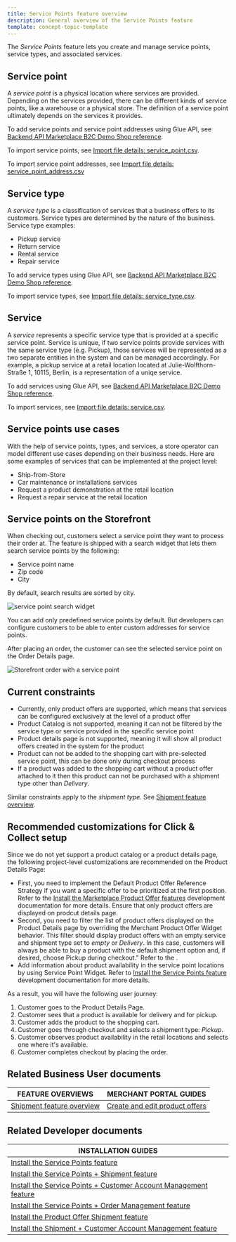 ```yaml
---
title: Service Points feature overview
description: General overview of the Service Points feature
template: concept-topic-template
---
```


The *Service Points* feature lets you create and manage service points, service types, and associated services.

## Service point

A *service point* is a physical location where services are provided. Depending on the services provided, there can be different kinds of service points, like a warehouse or a physical store. The definition of a service point ultimately depends on the services it provides.

To add service points and service point addresses using Glue API, see [Backend API Marketplace B2C Demo Shop reference](/docs/scos/dev/glue-api-guides/{{page.version}}/backend-glue-infrastructure/backend-api-marketplace-b2c-demo-shop-reference.html).

To import service points, see [Import file details: service_point.csv](/docs/pbc/all/service-point-management/{{page.version}}/unified-commerce/import-and-export-data/import-file-details-service-point.csv.html).

To import service point addresses, see [Import file details: service_point_address.csv](/docs/pbc/all/service-point-management/{{page.version}}/unified-commerce/import-and-export-data/import-file-details-service-point-address.csv.html)

## Service type

A *service type* is a classification of services that a business offers to its customers. Service types are determined by the nature of the business. Service type examples:
* Pickup service
* Return service
* Rental service
* Repair service

To add service types using Glue API, see [Backend API Marketplace B2C Demo Shop reference](/docs/scos/dev/glue-api-guides/{{page.version}}/backend-glue-infrastructure/backend-api-marketplace-b2c-demo-shop-reference.html).

To import service types, see [Import file details: service_type.csv](/docs/pbc/all/service-point-management/{{page.version}}/unified-commerce/import-and-export-data/import-file-details-service-type.csv.html).


## Service

A *service* represents a specific service type that is provided at a specific service point. Service is unique, if two service points provide services with the same service type (e.g. Pickup), those services will be represented as a two separate entities in the system and can be managed accordingly. For example, a pickup service at a retail location located at Julie-Wolfthorn-Straße 1, 10115, Berlin, is a representation of a uniqe service.

To add services using Glue API, see [Backend API Marketplace B2C Demo Shop reference](/docs/scos/dev/glue-api-guides/{{page.version}}/backend-glue-infrastructure/backend-api-marketplace-b2c-demo-shop-reference.html).

To import services, see [Import file details: service.csv](/docs/pbc/all/service-point-management/{{page.version}}/unified-commerce/import-and-export-data/import-file-details-service.csv.html).


## Service points use cases


With the help of service points, types, and services, a store operator can model different use cases depending on their business needs. Here are some examples of services that can be implemented at the project level:
* Ship-from-Store
* Car maintenance or installations services
* Request a product demonstration at the retail location
* Request a repair service at the retail location


## Service points on the Storefront

When checking out, customers select a service point they want to process their order at. The feature is shipped with a search widget that lets them search service points by the following:
* Service point name
* Zip code
* City

By default, search results are sorted by city.

![service point search widget](https://spryker.s3.eu-central-1.amazonaws.com/docs/pbc/all/service-point-management/unified-commerce/service-points-feature-overview.md/service-point-search.png)

You can add only predefined service points by default. But developers can configure customers to be able to enter custom addresses for service points.

After placing an order, the customer can see the selected service point on the Order Details page.

![Storefront order with a service point](https://spryker.s3.eu-central-1.amazonaws.com/docs/pbc/all/service-point-management/unified-commerce/service-points-feature-overview.md/storefront-order-service-point.png)


## Current constraints

* Currently, only product offers are supported, which means that services can be configured exclusively at the level of a product offer
* Product Catalog is not supported, meaning it can not be filtered by the service type or service provided in the specific service point
* Product details page is not supported, meaning it will show all product offers created in the system for the product
* Product can not be added to the shopping cart with pre-selected service point, this can be done only during checkout process
* If a product was added to the shopping cart without a product offer attached to it then this product can not be purchased with a shipment type other than *Delivery*.


Similar  constraints apply to the *shipment type*. See [Shipment feature overview](/docs/pbc/all/carrier-management/{{page.version}}/base-shop/shipment-feature-overview.html).

## Recommended customizations for Click & Collect setup

Since we do not yet support a product catalog or a product details page, the following project-level customizations are recommended on the Product Details Page:

* First, you need to implement the Default Product Offer Reference Strategy if you want a specific offer to be prioritized at the first position. Refer to the [Install the Marketplace Product Offer features](https://docs.spryker.com/docs/pbc/all/offer-management/202307.0/marketplace/install-and-upgrade/install-features/install-the-marketplace-product-offer-feature.html#set-up-behavior)  development documentation for more details. Ensure that only product offers are displayed on prodcut details page. 
* Second, you need to filter the list of product offers displayed on the Product Details page by overriding the Merchant Product Offer Widget behavior. This filter should display product offers with an empty service and shipment type set to _empty_ or _Delivery_. In this case, customers will always be able to buy a product with the default shipment option and, if desired, choose Pickup during checkout." Refer to the [](https://docs.spryker.com/docs/pbc/all/offer-management/202307.0/marketplace/render-merchant-product-offers-on-the-storefront.html#prerequisites).
* Add information about product availability in the service point locations by using Service Point Widget. Refer to [Install the Service Points feature](https://docs.spryker.com/docs/pbc/all/service-point-management/202311.0/unified-commerce/install-features/install-the-service-points-feature.html) development documentation for more details.

As a result, you will have the following user journey:
1. Customer goes to the Product Details Page.
2. Customer sees that a product is available for delivery and for pickup.
3. Customer adds the product to the shopping cart.
4. Customer goes through checkout and selects a shipment type: *Pickup*.
5. Customer observes product availability in the retail locations and selects one where it's available.
6. Customer completes checkout by placing the order.


## Related Business User documents

| FEATURE OVERVIEWS | MERCHANT PORTAL GUIDES |
| - | - |
| [Shipment feature overview](/docs/pbc/all/carrier-management/{{page.version}}/base-shop/shipment-feature-overview.html) | [Create and edit product offers](/docs/pbc/all/offer-management/{{page.version}}/unified-commerce/unified-commerce-create-and-edit-product-offers.html) |


## Related Developer documents

| INSTALLATION GUIDES |
| - |
| [Install the Service Points feature](/docs/pbc/all/service-point-management/{{page.version}}/unified-commerce/install-features/install-the-service-points-feature.html) |
| [Install the Service Points + Shipment feature](/docs/pbc/all/service-point-management/{{page.version}}/unified-commerce/install-features/install-the-service-points-shipment-feature.html) |
| [Install the Service Points + Customer Account Management feature](/docs/pbc/all/service-point-management/{{page.version}}/unified-commerce/install-features/install-the-service-points-customer-account-management-feature.html) |
| [Install the Service Points + Order Management feature](/docs/pbc/all/service-point-management/{{page.version}}/unified-commerce/install-features/install-the-service-points-order-management-feature.html) |
| [Install the Product Offer Shipment feature](/docs/pbc/all/offer-management/{{page.version}}/marketplace/install-and-upgrade/install-features/install-the-product-offer-shipment-feature.html) |
| [Install the Shipment + Customer Account Management feature](/docs/pbc/all/carrier-management/{{page.version}}/base-shop/install-and-upgrade/install-features/install-the-shipment-customer-account-management-feature.html) |
